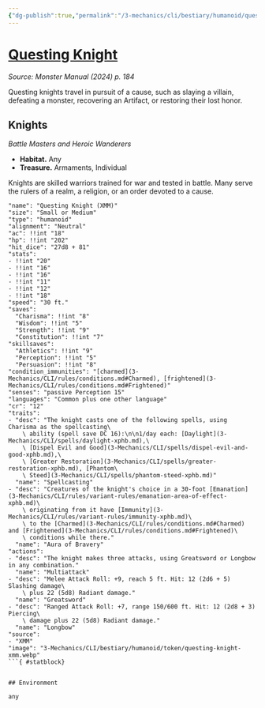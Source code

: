 ```yaml
---
{"dg-publish":true,"permalink":"/3-mechanics/cli/bestiary/humanoid/questing-knight-xmm/","tags":["ttrpg-cli/compendium/src/5e/xmm","ttrpg-cli/monster/cr/12","ttrpg-cli/monster/environment/any","ttrpg-cli/monster/size/small-or-medium","ttrpg-cli/monster/type/humanoid"],"noteIcon":""}
---
```


# [Questing Knight](3-Mechanics\CLI\bestiary\humanoid/questing-knight-xmm.md)
*Source: Monster Manual (2024) p. 184*  

Questing knights travel in pursuit of a cause, such as slaying a villain, defeating a monster, recovering an Artifact, or restoring their lost honor.

## Knights

*Battle Masters and Heroic Wanderers*

- **Habitat.** Any  
- **Treasure.** Armaments, Individual  

Knights are skilled warriors trained for war and tested in battle. Many serve the rulers of a realm, a religion, or an order devoted to a cause.

```statblock
"name": "Questing Knight (XMM)"
"size": "Small or Medium"
"type": "humanoid"
"alignment": "Neutral"
"ac": !!int "18"
"hp": !!int "202"
"hit_dice": "27d8 + 81"
"stats":
- !!int "20"
- !!int "16"
- !!int "16"
- !!int "11"
- !!int "12"
- !!int "18"
"speed": "30 ft."
"saves":
  "Charisma": !!int "8"
  "Wisdom": !!int "5"
  "Strength": !!int "9"
  "Constitution": !!int "7"
"skillsaves":
  "Athletics": !!int "9"
  "Perception": !!int "5"
  "Persuasion": !!int "8"
"condition_immunities": "[charmed](3-Mechanics/CLI/rules/conditions.md#Charmed), [frightened](3-Mechanics/CLI/rules/conditions.md#Frightened)"
"senses": "passive Perception 15"
"languages": "Common plus one other language"
"cr": "12"
"traits":
- "desc": "The knight casts one of the following spells, using Charisma as the spellcasting\
    \ ability (spell save DC 16):\n\n1/day each: [Daylight](3-Mechanics/CLI/spells/daylight-xphb.md),\
    \ [Dispel Evil and Good](3-Mechanics/CLI/spells/dispel-evil-and-good-xphb.md),\
    \ [Greater Restoration](3-Mechanics/CLI/spells/greater-restoration-xphb.md), [Phantom\
    \ Steed](3-Mechanics/CLI/spells/phantom-steed-xphb.md)"
  "name": "Spellcasting"
- "desc": "Creatures of the knight's choice in a 30-foot [Emanation](3-Mechanics/CLI/rules/variant-rules/emanation-area-of-effect-xphb.md)\
    \ originating from it have [Immunity](3-Mechanics/CLI/rules/variant-rules/immunity-xphb.md)\
    \ to the [Charmed](3-Mechanics/CLI/rules/conditions.md#Charmed) and [Frightened](3-Mechanics/CLI/rules/conditions.md#Frightened)\
    \ conditions while there."
  "name": "Aura of Bravery"
"actions":
- "desc": "The knight makes three attacks, using Greatsword or Longbow in any combination."
  "name": "Multiattack"
- "desc": "Melee Attack Roll: +9, reach 5 ft. Hit: 12 (2d6 + 5) Slashing damage\
    \ plus 22 (5d8) Radiant damage."
  "name": "Greatsword"
- "desc": "Ranged Attack Roll: +7, range 150/600 ft. Hit: 12 (2d8 + 3) Piercing\
    \ damage plus 22 (5d8) Radiant damage."
  "name": "Longbow"
"source":
- "XMM"
"image": "3-Mechanics/CLI/bestiary/humanoid/token/questing-knight-xmm.webp"
```{ #statblock}


## Environment

any